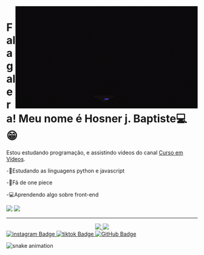 <img src = "banner.gif" widht = "325px" align = "right">

# Fala galera! Meu nome é Hosner j. Baptiste💻😁

Estou estudando programação, e assistindo videos do canal [Curso em Vídeos](https://www.youtube.com/c/CursoemV%C3%ADdeo).



-💖Estudando as linguagens python e javascript

-💙Fã de one piece

-💻Aprendendo algo sobre front-end

<div>
<img width="5%" src="https://cdn.jsdelivr.net/gh/devicons/devicon/icons/javascript/javascript-original.svg" />
<img width="5%" src="https://cdn.jsdelivr.net/gh/devicons/devicon/icons/python/python-original.svg" />
</div>

----

<div align="center">   <a href="https://github.com/Hosner">
<img height="180em" src="https://github-readme-stats.vercel.app/api?username=Hosner&show_icons=true&theme=dracula&include_all_commits=true&count_private=true"/> 
<img height="180em" src="https://github-readme-stats.vercel.app/api/top-langs/?username=Hosner&layout=compact&langs_count=7&theme=dracula"/>
</div>

  <div id-badges">
<a href = "https://www.instagram.com/hosner.jeanbaptiste/">
<img src="https://img.shields.io/badge/Instagram-E4405F?style=for-the-badge&logo=instagram&logoColor=white" alt = "instagram Badge"/>
</a>
<a href ="https://www.tiktok.com/@tomicapi6666">
<img src="https://img.shields.io/badge/TikTok-000000?style=for-the-badge&logo=tiktok&logoColor=white" alt = "tiktok Badge"/>
</a>
<a href ="https://github.com/Hosner" >
<img src="https://img.shields.io/badge/GitHub-100000?style=for-the-badge&logo=github&logoColor=white" alt = "GitHub Badge"/>
  </a>
  
 ![snake animation](https://github.com/Hosner)
  
 
</div>

